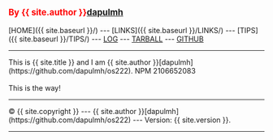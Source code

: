 ---
---
<span style="color:red; font-weight:bold; font-size:larger;">By {{ site.author }}[dapulmh](https://github.com/dapulmh/os222.git)</span>
<br><br>
[HOME]({{ site.baseurl }}/) ---
[LINKS]({{ site.baseurl }}/LINKS/) ---
[TIPS]({{ site.baseurl }}/TIPS/) ---
[LOG](https://dapulmh.github.io/os222/TXT/mylog.txt) ---
[TARBALL](SandBox/dapulmh.tar.xz) ---
[GITHUB](https://github.com/dapulmh/os222)
<br>
<hr>
This is {{ site.title }} and I am {{ site.author }}[dapulmh](https://github.com/dapulmh/os222).
NPM 2106652083
<br><br>
This is the way!
<br>
<hr>
&copy; {{ site.copyright }} --- {{ site.author }}[dapulmh](https://github.com/dapulmh/os222) --- Version: {{ site.version }}.
<hr>
<br>
